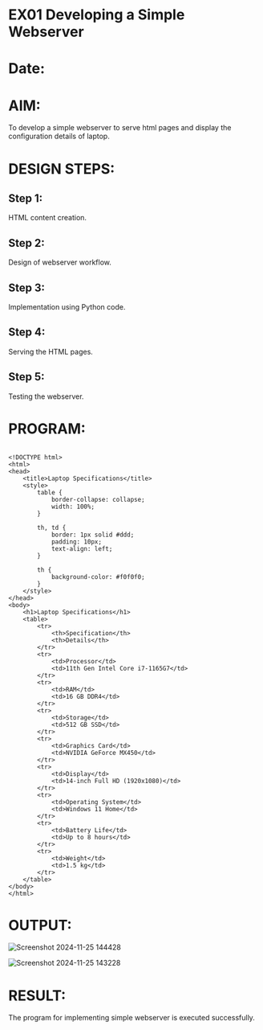 # EX01 Developing a Simple Webserver

# Date:
# AIM:
To develop a simple webserver to serve html pages and display the configuration details of laptop.

# DESIGN STEPS:
## Step 1:
HTML content creation.

## Step 2:
Design of webserver workflow.

## Step 3:
Implementation using Python code.

## Step 4:
Serving the HTML pages.

## Step 5:
Testing the webserver.

# PROGRAM:
```

<!DOCTYPE html>
<html>
<head>
	<title>Laptop Specifications</title>
	<style>
		table {
			border-collapse: collapse;
			width: 100%;
		}
		
		th, td {
			border: 1px solid #ddd;
			padding: 10px;
			text-align: left;
		}
		
		th {
			background-color: #f0f0f0;
		}
	</style>
</head>
<body>
	<h1>Laptop Specifications</h1>
	<table>
		<tr>
			<th>Specification</th>
			<th>Details</th>
		</tr>
		<tr>
			<td>Processor</td>
			<td>11th Gen Intel Core i7-1165G7</td>
		</tr>
		<tr>
			<td>RAM</td>
			<td>16 GB DDR4</td>
		</tr>
		<tr>
			<td>Storage</td>
			<td>512 GB SSD</td>
		</tr>
		<tr>
			<td>Graphics Card</td>
			<td>NVIDIA GeForce MX450</td>
		</tr>
		<tr>
			<td>Display</td>
			<td>14-inch Full HD (1920x1080)</td>
		</tr>
		<tr>
			<td>Operating System</td>
			<td>Windows 11 Home</td>
		</tr>
		<tr>
			<td>Battery Life</td>
			<td>Up to 8 hours</td>
		</tr>
		<tr>
			<td>Weight</td>
			<td>1.5 kg</td>
		</tr>
	</table>
</body>
</html>
```
# OUTPUT:
![Screenshot 2024-11-25 144428](https://github.com/user-attachments/assets/d27f7b64-9c8c-4837-afdc-6fb83657fe44)



  
![Screenshot 2024-11-25 143228](https://github.com/user-attachments/assets/1d526c35-214a-4fdf-9c8a-330ec2db49c2)


# RESULT:
The program for implementing simple webserver is executed successfully.
